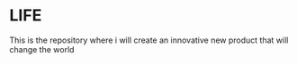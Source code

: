 # LIFE
This is the repository where i will create an innovative new product that will change the world

